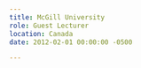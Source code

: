 ```yaml
---
title: McGill University
role: Guest Lecturer
location: Canada
date: 2012-02-01 00:00:00 -0500

---
```

